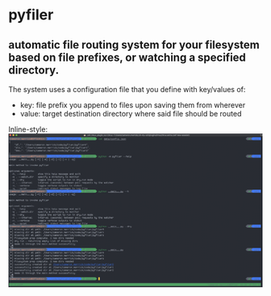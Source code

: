 # pyfiler
## automatic file routing system for your filesystem based on file prefixes, or watching a specified directory.


The system uses a configuration file that you define with key/values of:
- key:  file prefix you append to files upon saving them from wherever
- value: target destination directory where said file should be routed

Inline-style: 
![alt text](https://github.com/Plasmar/pyfiler/blob/master/pyfiler_usage.png "pyfiler_usage.png")



